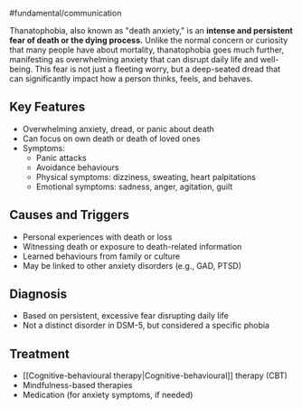 #fundamental/communication 

Thanatophobia, also known as "death anxiety," is an **intense and persistent fear of death or the dying process.** Unlike the normal concern or curiosity that many people have about mortality, thanatophobia goes much further, manifesting as overwhelming anxiety that can disrupt daily life and well-being. This fear is not just a fleeting worry, but a deep-seated dread that can significantly impact how a person thinks, feels, and behaves.

## Key Features

- Overwhelming anxiety, dread, or panic about death
- Can focus on own death or death of loved ones
- Symptoms:
  - Panic attacks
  - Avoidance behaviours
  - Physical symptoms: dizziness, sweating, heart palpitations
  - Emotional symptoms: sadness, anger, agitation, guilt

## Causes and Triggers

- Personal experiences with death or loss
- Witnessing death or exposure to death-related information
- Learned behaviours from family or culture
- May be linked to other anxiety disorders (e.g., GAD, PTSD)

## Diagnosis

- Based on persistent, excessive fear disrupting daily life
- Not a distinct disorder in DSM-5, but considered a specific phobia

## Treatment

- [[Cognitive-behavioural therapy|Cognitive-behavioural]] therapy (CBT)
- Mindfulness-based therapies
- Medication (for anxiety symptoms, if needed)
